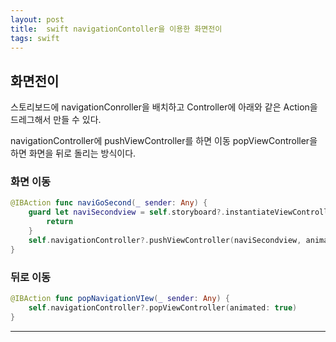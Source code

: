 ```yaml
---
layout: post
title:  swift navigationContoller을 이용한 화면전이
tags: swift
---
```


## 화면전이

스토리보드에 navigationConroller을 배치하고 Controller에 아래와 같은 Action을 드레그해서 만들 수 있다.

navigationController에 pushViewController를 하면 이동 popViewController을 하면 화면을 뒤로 돌리는 방식이다.

### 화면 이동

```swift
@IBAction func naviGoSecond(_ sender: Any) {
    guard let naviSecondview = self.storyboard?.instantiateViewController(withIdentifier: "NavigationSecondView") else{
        return
    }
    self.navigationController?.pushViewController(naviSecondview, animated: true)
}
```

### 뒤로 이동

```swift
@IBAction func popNavigationVIew(_ sender: Any) {
    self.navigationController?.popViewController(animated: true)
}
```

---

[Link1]: https://junghun0.github.io/2019/05/20/ios-screen-change/

[Link2]: https://sites.google.com/a/gclue.jp/swift-docs/ni-yinki100-ios/uikit/uinavigationcontrollerno-biao-shi